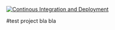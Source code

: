 [![Continous Integration and Deployment](https://github.com/JH-EuroBBW/Pipeline-Test/actions/workflows/ci-cd.yaml/badge.svg)](https://github.com/JH-EuroBBW/Pipeline-Test/actions/workflows/ci-cd.yaml)

#test project
bla bla 
